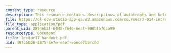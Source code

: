 ```yaml
---
content_type: resource
description: This resource contains descriptions of autotrophs and heterotrophs.
file: https://ol-ocw-studio-app-qa.s3.amazonaws.com/courses/7-014-introductory-biology-spring-2005/497cb02b38758e7ee6efebece7d6fc6d_lectur17_handout.pdf
file_type: application/pdf
parent_uid: 2894eb2f-6445-f646-6eaf-906bf576ca99
resourcetype: Document
title: lectur17_handout.pdf
uid: 497cb02b-3875-8e7e-e6ef-ebece7d6fc6d
---
```

